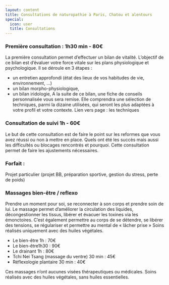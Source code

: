 ```yaml
---
layout: content
title: Consultations de naturopathie à Paris, Chatou et alentours
special:
  icon: user
  title: Consultations
---
```


### Première consultation : 1h30 min - 80€
La première consultation permet d’effectuer un bilan de vitalité.
L’objectif de ce bilan est d’évaluer votre force vitale sur les plans physiologique et psychologique. Il se déroule en 3 étapes : 
- un entretien approfondi (état des lieux de vos habitudes de vie, environnement, ...)
- un bilan morpho-physiologique, 
- un bilan iridologie,
A la suite de ce bilan, une fiche de conseils personnalisée vous sera remise.
Elle comprendra une sélection de techniques, parmi la dizaine utilisées, qui seront les plus adaptées à votre profil et votre contexte.
Lien vers page : les techniques 


### Consultation de suivi 1h - 60€
Le but de cette consultation est de faire le point sur les reformes que vous avez réussi ou non à mettre en place. Quels ont été les succès mais aussi les difficultés ou blocages rencontrés et pourquoi. 
Cette consultation permet  de faire les ajustements nécessaires.

### Forfait : 
Projet particulier (projet BB, préparation sportive, gestion du stress, perte de poids)

### Massages bien-être / reflexo
Prendre un moment pour soi, se reconnecter à son corps et prendre soin de lui. 
Le massage permet d’améliorer la circulation des liquides, décongestionner les tissus,  libérer et évacuer les toxines via les émonctoires.
C’est également permettre au corps de se détendre, se libérer des tensions, se régulariser et permettre au mental de « lâcher prise »
Soins réalisés uniquement avec des huiles végétales.

- Le bien-être 1h : 70€
- Le bien-être1h30 : 90€
- Le drainant 1h : 80€
- Tchi Nei Tsang (massage du ventre) 30 min : 45€
- Réflexologie plantaire 30 min : 40€

Ces massages n’ont aucunes visées thérapeutiques ou médicales.
Soins réalisés avec des huiles végétales, sans huiles essentielles.
